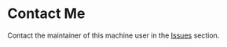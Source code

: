# Contact Me
Contact the maintainer of this machine user in the [Issues](https://github.com/SPWeblate/contact-me/issues/new) section.
